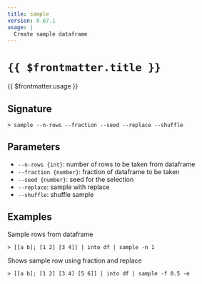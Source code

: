```yaml
---
title: sample
version: 0.67.1
usage: |
  Create sample dataframe
---
```


# <code>{{ $frontmatter.title }}</code>

<div style='white-space: pre-wrap;'>{{ $frontmatter.usage }}</div>

## Signature

```> sample --n-rows --fraction --seed --replace --shuffle```

## Parameters

 -  `--n-rows {int}`: number of rows to be taken from dataframe
 -  `--fraction {number}`: fraction of dataframe to be taken
 -  `--seed {number}`: seed for the selection
 -  `--replace`: sample with replace
 -  `--shuffle`: shuffle sample

## Examples

Sample rows from dataframe
```shell
> [[a b]; [1 2] [3 4]] | into df | sample -n 1
```

Shows sample row using fraction and replace
```shell
> [[a b]; [1 2] [3 4] [5 6]] | into df | sample -f 0.5 -e
```

